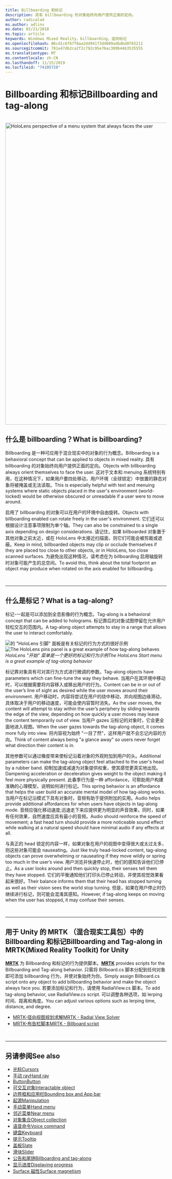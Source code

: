 ```yaml
---
title: Billboarding 和标记
description: 具有 billboarding 的对象始终向用户提供正面的定向。
author: radicalad
ms.author: adlinv
ms.date: 03/21/2018
ms.topic: article
keywords: Windows Mixed Reality，billboarding，连同标记
ms.openlocfilehash: 06cd1c6f67f8aa2dd94173d4089adbdbd0765211
ms.sourcegitcommit: 781e47db2ca2f2c792c95e76ac309b44b3535555
ms.translationtype: MT
ms.contentlocale: zh-CN
ms.lasthandoff: 11/15/2019
ms.locfileid: "74105728"
---
```

# <a name="billboarding-and-tag-along"></a><span data-ttu-id="5fa99-104">Billboarding 和标记</span><span class="sxs-lookup"><span data-stu-id="5fa99-104">Billboarding and tag-along</span></span>

<br>

<img src="images/UX/MRTK_TagAlong.gif" alt="HoloLens perspective of a menu system that always faces the user" width="940px">
<br>

## <a name="what-is-billboarding"></a><span data-ttu-id="5fa99-105">什么是 billboarding？</span><span class="sxs-lookup"><span data-stu-id="5fa99-105">What is billboarding?</span></span>

<span data-ttu-id="5fa99-106">Billboarding 是一种可应用于混合现实中的对象的行为概念。</span><span class="sxs-lookup"><span data-stu-id="5fa99-106">Billboarding is a behavioral concept that can be applied to objects in mixed reality.</span></span> <span data-ttu-id="5fa99-107">具有 billboarding 的对象始终向用户提供正面的定向。</span><span class="sxs-lookup"><span data-stu-id="5fa99-107">Objects with billboarding always orient themselves to face the user.</span></span> <span data-ttu-id="5fa99-108">这对于文本和 menuing 系统特别有用，在这种情况下，如果用户要四处移动，用户环境（全球锁定）中放置的静态对象将被掩盖或无法读取。</span><span class="sxs-lookup"><span data-stu-id="5fa99-108">This is especially helpful with text and menuing systems where static objects placed in the user's environment (world-locked) would be otherwise obscured or unreadable if a user were to move around.</span></span>

<span data-ttu-id="5fa99-109">启用了 billboarding 的对象可以在用户的环境中自由旋转。</span><span class="sxs-lookup"><span data-stu-id="5fa99-109">Objects with billboarding enabled can rotate freely in the user's environment.</span></span> <span data-ttu-id="5fa99-110">它们还可以根据设计注意事项限制为单个轴。</span><span class="sxs-lookup"><span data-stu-id="5fa99-110">They can also be constrained to a single axis depending on design considerations.</span></span> <span data-ttu-id="5fa99-111">请记住，如果 billboarded 对象置于其他对象之前太近，或在 HoloLens 中太接近扫描面，则它们可能会被剪裁或遮蔽。</span><span class="sxs-lookup"><span data-stu-id="5fa99-111">Keep in mind, billboarded objects may clip or occlude themselves if they are placed too close to other objects, or in HoloLens, too close scanned surfaces.</span></span> <span data-ttu-id="5fa99-112">为避免出现这种情况，请考虑在为 billboarding 启用轴旋转时对象可能产生的总空间。</span><span class="sxs-lookup"><span data-stu-id="5fa99-112">To avoid this, think about the total footprint an object may produce when rotated on the axis enabled for billboarding.</span></span>

<br>

---
## <a name="what-is-a-tag-along"></a><span data-ttu-id="5fa99-113">什么是标记？</span><span class="sxs-lookup"><span data-stu-id="5fa99-113">What is a tag-along?</span></span>

<span data-ttu-id="5fa99-114">标记-一起是可以添加到全息影像的行为概念。</span><span class="sxs-lookup"><span data-stu-id="5fa99-114">Tag-along is a behavioral concept that can be added to holograms.</span></span> <span data-ttu-id="5fa99-115">标记靠后的对象试图停留在允许用户轻松交互的范围内。</span><span class="sxs-lookup"><span data-stu-id="5fa99-115">A tag-along object attempts to stay in a range that allows the user to interact comfortably.</span></span>

<span data-ttu-id="5fa99-116">![的 "HoloLens 引脚" 面板是有关标记的行为方式的很好示例](images/tagalong-1000px.jpg)</span><span class="sxs-lookup"><span data-stu-id="5fa99-116">![The HoloLens pins panel is a great example of how tag-along behaves](images/tagalong-1000px.jpg)</span></span><br>
<span data-ttu-id="5fa99-117">*HoloLens "开始" 菜单是一个更好的标记和行为示例*</span><span class="sxs-lookup"><span data-stu-id="5fa99-117">*The HoloLens Start menu is a great example of tag-along behavior*</span></span>

<span data-ttu-id="5fa99-118">标记靠对象具有可对其行为方式进行微调的参数。</span><span class="sxs-lookup"><span data-stu-id="5fa99-118">Tag-along objects have parameters which can fine-tune the way they behave.</span></span> <span data-ttu-id="5fa99-119">当用户在其环境中移动时，可以根据需要将内容移入或移出用户的行为。</span><span class="sxs-lookup"><span data-stu-id="5fa99-119">Content can be in or out of the user’s line of sight as desired while the user moves around their environment.</span></span> <span data-ttu-id="5fa99-120">用户移动时，内容将尝试在用户的绕中移动，并向视图边缘滑动，具体取决于用户的移动速度，可能会使内容暂时消失。</span><span class="sxs-lookup"><span data-stu-id="5fa99-120">As the user moves, the content will attempt to stay within the user’s periphery by sliding towards the edge of the view, depending on how quickly a user moves may leave the content temporarily out of view.</span></span> <span data-ttu-id="5fa99-121">当用户 gazes 沿标记的对象时，它会更全面地进入视图。</span><span class="sxs-lookup"><span data-stu-id="5fa99-121">When the user gazes towards the tag-along object, it comes more fully into view.</span></span> <span data-ttu-id="5fa99-122">将内容视为始终 "一目了然"，这样用户就不会忘记内容的方向。</span><span class="sxs-lookup"><span data-stu-id="5fa99-122">Think of content always being "a glance away" so users never forget what direction their content is in.</span></span>

<span data-ttu-id="5fa99-123">其他参数可以通过橡皮带来使标记沿着对象的外观附加到用户的头。</span><span class="sxs-lookup"><span data-stu-id="5fa99-123">Additional parameters can make the tag-along object feel attached to the user's head by a rubber band.</span></span> <span data-ttu-id="5fa99-124">抑制加速或减速为对象提供权重，使其感觉更真实地出现。</span><span class="sxs-lookup"><span data-stu-id="5fa99-124">Dampening acceleration or deceleration gives weight to the object making it feel more physically present.</span></span> <span data-ttu-id="5fa99-125">此春季行为是一种 affordance，可帮助用户构建准确的心理模型，说明如何进行标记。</span><span class="sxs-lookup"><span data-stu-id="5fa99-125">This spring behavior is an affordance that helps the user build an accurate mental model of how tag-along works.</span></span> <span data-ttu-id="5fa99-126">当用户在标记沿模式下具有对象时，音频有助于提供附加的实用。</span><span class="sxs-lookup"><span data-stu-id="5fa99-126">Audio helps provide additional affordances for when users have objects in tag-along mode.</span></span> <span data-ttu-id="5fa99-127">音频应强化移动速度;迅速走下来应提供更为明显的声音效果，同时，如果有任何效果，自然速度应具有最小的音频。</span><span class="sxs-lookup"><span data-stu-id="5fa99-127">Audio should reinforce the speed of movement; a fast head turn should provide a more noticeable sound effect while walking at a natural speed should have minimal audio if any effects at all.</span></span>

<span data-ttu-id="5fa99-128">与真正的 head 锁定的内容一样，如果对象在用户的视图中变得很大或太过太多，则这些对象可能会 nauseating。</span><span class="sxs-lookup"><span data-stu-id="5fa99-128">Just like truly head-locked content, tag-along objects can prove overwhelming or nauseating if they move wildly or spring too much in the user’s view.</span></span> <span data-ttu-id="5fa99-129">用户浏览并快速停止时，他们的感知告诉他们已停止。</span><span class="sxs-lookup"><span data-stu-id="5fa99-129">As a user looks around and then quickly stop, their senses tell them they have stopped.</span></span> <span data-ttu-id="5fa99-130">它们的平衡通知他们打印头已停止转动，并使其视觉效果看起来很好。</span><span class="sxs-lookup"><span data-stu-id="5fa99-130">Their balance informs them that their head has stopped turning as well as their vision sees the world stop turning.</span></span> <span data-ttu-id="5fa99-131">但是，如果在用户停止时仍继续进行标记，则可能会混淆其感知。</span><span class="sxs-lookup"><span data-stu-id="5fa99-131">However, if tag-along keeps on moving when the user has stopped, it may confuse their senses.</span></span>

<br>

---

## <a name="billboarding-and-tag-along-in-mrtkmixed-reality-toolkit-for-unity"></a><span data-ttu-id="5fa99-132">用于 Unity 的 MRTK （混合现实工具包）中的 Billboarding 和标记</span><span class="sxs-lookup"><span data-stu-id="5fa99-132">Billboarding and Tag-along in MRTK(Mixed Reality Toolkit) for Unity</span></span>
<span data-ttu-id="5fa99-133">**[MRTK](https://github.com/Microsoft/MixedRealityToolkit-Unity)** 为 Billboarding 和标记的行为提供脚本。</span><span class="sxs-lookup"><span data-stu-id="5fa99-133">**[MRTK](https://github.com/Microsoft/MixedRealityToolkit-Unity)** provides scripts for the Billboarding and Tag-along behavior.</span></span> <span data-ttu-id="5fa99-134">只需将 Billboard.cs 脚本分配到任何对象即可添加 billboarding 行为，并使对象始终为你。</span><span class="sxs-lookup"><span data-stu-id="5fa99-134">Simply assign Billboard.cs script onto any object to add billboarding behavior and make the object always face you.</span></span> <span data-ttu-id="5fa99-135">若要添加标记和行为，请使用 RadialView.cs 脚本。</span><span class="sxs-lookup"><span data-stu-id="5fa99-135">To add tag-along behavior, use RadialView.cs script.</span></span> <span data-ttu-id="5fa99-136">可以调整各种选项，如 lerping 时间、距离和角度。</span><span class="sxs-lookup"><span data-stu-id="5fa99-136">You can adjust various options such as lerping time, distance, and degree.</span></span>

* [<span data-ttu-id="5fa99-137">MRTK-径向视图规划求解</span><span class="sxs-lookup"><span data-stu-id="5fa99-137">MRTK - Radial View Solver</span></span>](https://microsoft.github.io/MixedRealityToolkit-Unity/Documentation/README_Solver.html#radialview)
* [<span data-ttu-id="5fa99-138">MRTK-布告栏脚本</span><span class="sxs-lookup"><span data-stu-id="5fa99-138">MRTK - Billboard script</span></span>](https://github.com/microsoft/MixedRealityToolkit-Unity/blob/mrtk_release/Assets/MixedRealityToolkit.SDK/Features/UX/Scripts/Utilities/Billboard.cs)


<br>

---

## <a name="see-also"></a><span data-ttu-id="5fa99-139">另请参阅</span><span class="sxs-lookup"><span data-stu-id="5fa99-139">See also</span></span>

* [<span data-ttu-id="5fa99-140">光标</span><span class="sxs-lookup"><span data-stu-id="5fa99-140">Cursors</span></span>](cursors.md)
* [<span data-ttu-id="5fa99-141">手动 ray</span><span class="sxs-lookup"><span data-stu-id="5fa99-141">Hand ray</span></span>](point-and-commit.md)
* [<span data-ttu-id="5fa99-142">Button</span><span class="sxs-lookup"><span data-stu-id="5fa99-142">Button</span></span>](button.md)
* [<span data-ttu-id="5fa99-143">可交互对象</span><span class="sxs-lookup"><span data-stu-id="5fa99-143">Interactable object</span></span>](interactable-object.md)
* [<span data-ttu-id="5fa99-144">边界框和应用栏</span><span class="sxs-lookup"><span data-stu-id="5fa99-144">Bounding box and App bar</span></span>](app-bar-and-bounding-box.md)
* [<span data-ttu-id="5fa99-145">起源</span><span class="sxs-lookup"><span data-stu-id="5fa99-145">Manipulation</span></span>](direct-manipulation.md)
* [<span data-ttu-id="5fa99-146">手动菜单</span><span class="sxs-lookup"><span data-stu-id="5fa99-146">Hand menu</span></span>](hand-menu.md)
* [<span data-ttu-id="5fa99-147">邻近菜单</span><span class="sxs-lookup"><span data-stu-id="5fa99-147">Near menu</span></span>](near-menu.md)
* [<span data-ttu-id="5fa99-148">对象集合</span><span class="sxs-lookup"><span data-stu-id="5fa99-148">Object collection</span></span>](object-collection.md)
* [<span data-ttu-id="5fa99-149">语音命令</span><span class="sxs-lookup"><span data-stu-id="5fa99-149">Voice command</span></span>](voice-input.md)
* [<span data-ttu-id="5fa99-150">键盘</span><span class="sxs-lookup"><span data-stu-id="5fa99-150">Keyboard</span></span>](keyboard.md)
* [<span data-ttu-id="5fa99-151">提示</span><span class="sxs-lookup"><span data-stu-id="5fa99-151">Tooltip</span></span>](tooltip.md)
* [<span data-ttu-id="5fa99-152">盖板</span><span class="sxs-lookup"><span data-stu-id="5fa99-152">Slate</span></span>](slate.md)
* [<span data-ttu-id="5fa99-153">滑块</span><span class="sxs-lookup"><span data-stu-id="5fa99-153">Slider</span></span>](slider.md)
* [<span data-ttu-id="5fa99-154">公告和尾随</span><span class="sxs-lookup"><span data-stu-id="5fa99-154">Billboarding and tag-along</span></span>](billboarding-and-tag-along.md)
* [<span data-ttu-id="5fa99-155">显示进度</span><span class="sxs-lookup"><span data-stu-id="5fa99-155">Displaying progress</span></span>](progress.md)
* [<span data-ttu-id="5fa99-156">Surface 磁性</span><span class="sxs-lookup"><span data-stu-id="5fa99-156">Surface magnetism</span></span>](surface-magnetism.md)
